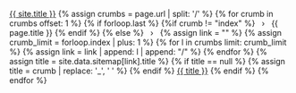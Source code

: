 <a class="breadcrumb-item link-dark text-decoration-none" href='{{ site.baseurl }}/'>{{ site.title }}</a>
{% assign crumbs = page.url | split: '/' %}
{% for crumb in crumbs offset: 1 %}
  {% if forloop.last %}
    {%if crumb != "index" %}
      <span>&nbsp;&nbsp;&rsaquo;&nbsp;&nbsp;</span>
        {{ page.title }}
    {% endif %}
  {% else %}
    <span>&nbsp;&nbsp;&rsaquo;&nbsp;&nbsp;</span>
    {% assign link = "" %}
    {% assign crumb_limit = forloop.index | plus: 1 %}
    {% for l in crumbs limit: crumb_limit %}
      {% assign link = link | append: l | append: "/" %}
    {% endfor %}
    {% assign title = site.data.sitemap[link].title %}
    {% if title == null %}
      {% assign title = crumb | replace: '_', ' ' %}
    {% endif %}
    <a class="breadcrumb-item link-dark text-decoration-none" href="{{ site.baseurl }}{{ link }}">{{ title }}</a>
  {% endif %}
{% endfor %}
